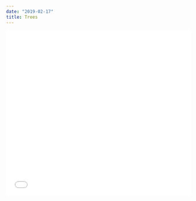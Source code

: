 ```yaml
---
date: "2019-02-17"
title: Trees
---
```

<iframe width="100%" height="450" name="iframe" src="/trees.html" frameborder="0" scrolling="no" onload="resizeIframe(this)"></iframe>